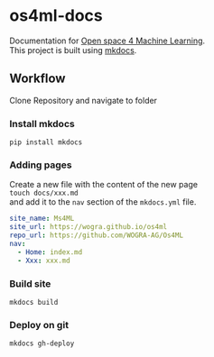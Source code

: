 # os4ml-docs
Documentation for [Open space 4 Machine Learning](https://github.com/WOGRA-AG/Os4ML).  
This project is built using [mkdocs](https://www.mkdocs.org).
## Workflow  
Clone Repository and navigate to folder

### Install mkdocs  
`pip install mkdocs`  

### Adding pages
Create a new file with the content of the new page  
`touch docs/xxx.md`  
and add it to the `nav` section of the `mkdocs.yml` file.
```yaml
site_name: Ms4ML
site_url: https://wogra.github.io/os4ml
repo_url: https://github.com/WOGRA-AG/Os4ML
nav:
  - Home: index.md
  - Xxx: xxx.md
```

### Build site
`mkdocs build`  

### Deploy on git
`mkdocs gh-deploy`
